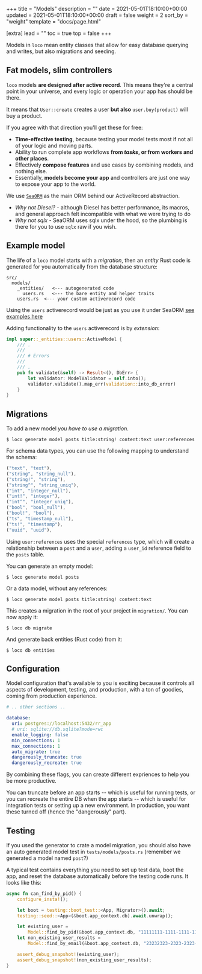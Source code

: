 +++
title = "Models"
description = ""
date = 2021-05-01T18:10:00+00:00
updated = 2021-05-01T18:10:00+00:00
draft = false
weight = 2
sort_by = "weight"
template = "docs/page.html"

[extra]
lead = ""
toc = true
top = false
+++

Models in `loco` mean entity classes that allow for easy database querying and writes, but also migrations and seeding.

## Fat models, slim controllers

`loco` models **are designed after active record**. This means they're a central point in your universe, and every logic or operation your app has should be there.

It means that `User::create` creates a user **but also** `user.buy(product)` will buy a product.

If you agree with that direction you'll get these for free:

- **Time-effective testing**, because testing your model tests most if not all of your logic and moving parts.
- Ability to run complete app workflows **from _tasks_, or from workers and other places**.
- Effectively **compose features** and use cases by combining models, and nothing else.
- Essentially, **models become your app** and controllers are just one way to expose your app to the world.

We use [`SeaORM`](https://www.sea-ql.org/SeaORM/) as the main ORM behind our ActiveRecord abstraction.

- _Why not Diesel?_ - although Diesel has better performance, its macros, and general approach felt incompatible with what we were trying to do
- _Why not sqlx_ - SeaORM uses sqlx under the hood, so the plumbing is there for you to use `sqlx` raw if you wish.

## Example model

The life of a `loco` model starts with a _migration_, then an _entity_ Rust code is generated for you automatically from the database structure:

```
src/
  models/
    _entities/   <--- autogenerated code
      users.rs   <--- the bare entity and helper traits
    users.rs  <--- your custom activerecord code
```

Using the `users` activerecord would be just as you use it under SeaORM [see examples here](https://www.sea-ql.org/SeaORM/docs/next/basic-crud/select/)

Adding functionality to the `users` activerecord is by _extension_:

```rust
impl super::_entities::users::ActiveModel {
    /// .
    ///
    /// # Errors
    ///
    /// .
    pub fn validate(&self) -> Result<(), DbErr> {
        let validator: ModelValidator = self.into();
        validator.validate().map_err(validation::into_db_error)
    }
}
```

## Migrations

To add a new model _you have to use a migration_.

```
$ loco generate model posts title:string! content:text user:references
```

For schema data types, you can use the following mapping to understand the schema:

```rust
("text", "text"),
("string", "string_null"),
("string!", "string"),
("string^", "string_uniq"),
("int", "integer_null"),
("int!", "integer"),
("int^", "integer_uniq"),
("bool", "bool_null"),
("bool!", "bool"),
("ts", "timestamp_null"),
("ts!", "timestamp"),
("uuid", "uuid"),
```


Using `user:references` uses the special `references` type, which will create a relationship between a `post` and a `user`, adding a `user_id` reference field to the `posts` table.

You can generate an empty model:

```
$ loco generate model posts
```

Or a data model, without any references:

```
$ loco generate model posts title:string! content:text
```

This creates a migration in the root of your project in `migration/`.
You can now apply it:

```
$ loco db migrate
```

And generate back entities (Rust code) from it:

```
$ loco db entities
```

## Configuration

Model configuration that's available to you is exciting because it controls all aspects of development, testing, and production, with a ton of goodies, coming from production experience.

```yaml
# .. other sections ..

database:
  uri: postgres://localhost:5432/rr_app
  # uri: sqlite://db.sqlite?mode=rwc
  enable_logging: false
  min_connections: 1
  max_connections: 1
  auto_migrate: true
  dangerously_truncate: true
  dangerously_recreate: true
```

By combining these flags, you can create different expriences to help you be more productive.

You can truncate before an app starts -- which is useful for running tests, or you can recreate the entire DB when the app starts -- which is useful for integration tests or setting up a new environment. In production, you want these turned off (hence the "dangerously" part).

## Testing

If you used the generator to crate a model migration, you should also have an auto generated model test in `tests/models/posts.rs` (remember we generated a model named `post`?)

A typical test contains everything you need to set up test data, boot the app, and reset the database automatically before the testing code runs. It looks like this:

```rust
async fn can_find_by_pid() {
    configure_insta!();

    let boot = testing::boot_test::<App, Migrator>().await;
    testing::seed::<App>(&boot.app_context.db).await.unwrap();

    let existing_user =
        Model::find_by_pid(&boot.app_context.db, "11111111-1111-1111-1111-111111111111").await;
    let non_existing_user_results =
        Model::find_by_email(&boot.app_context.db, "23232323-2323-2323-2323-232323232323").await;

    assert_debug_snapshot!(existing_user);
    assert_debug_snapshot!(non_existing_user_results);
}
```
